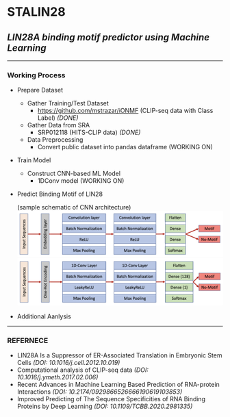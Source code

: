 # STALIN28

## _LIN28A binding motif predictor using Machine Learning_

- - -

### Working Process
- Prepare Dataset
	- Gather Training/Test Dataset
		- https://github.com/mstrazar/iONMF (CLIP-seq data with Class Label) _(DONE)_
	- Gather Data from SRA
		- SRP012118 (HITS-CLIP data) _(DONE)_
	- Data Preprocessing
		- Convert public dataset into pandas dataframe (WORKING ON)
- Train Model
	- Construct CNN-based ML Model
		- 1DConv model (WORKING ON)

- Predict Binding Motif of LIN28

	(sample schematic of CNN architecture)
	![sample_schematic_CNN](./assets/Conv-Schematic.png)
	![sample_schematic_CNN](./assets/1DConv-Schematic.png)

- Additional Aanlysis

- - - 

### REFERNECE
- LIN28A Is a Suppressor of ER-Associated Translation in Embryonic Stem Cells _(DOI: 10.1016/j.cell.2012.10.019)_
- Computational analysis of CLIP-seq data _(DOI: 10.1016/j.ymeth.2017.02.006)_
- Recent Advances in Machine Learning Based Prediction of RNA-protein Interactions _(DOI: 10.2174/0929866526666190619103853)_
- Improved Predicting of The Sequence Specificities of RNA Binding Proteins by Deep Learning _(DOI: 10.1109/TCBB.2020.2981335)_
